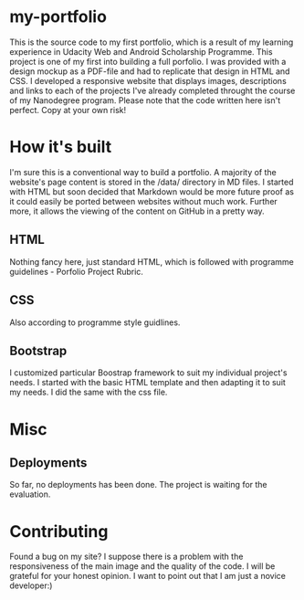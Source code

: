 # my-portfolio
This is the source code to my first portfolio, which is a result of my learning experience in Udacity Web and Android Scholarship Programme.
This project is one of my first into building a full porfolio. I was provided with a design mockup as a PDF-file and had to replicate that design in HTML and CSS.
I developed a responsive website that displays images, descriptions and links to each of the projects I've already completed throught the course of my Nanodegree program.
Please note that the code written here isn't perfect. Copy at your own risk!
# How it's built
I'm  sure this is  a conventional way to build a portfolio.
A majority of the website's page content is stored in the /data/ directory in MD files. 
I started with HTML but soon decided that Markdown would be more future proof as it could easily be ported between websites without much work. Further more, it allows the viewing of the content on GitHub in a pretty way.
## HTML
Nothing fancy here, just standard HTML, which is followed with programme guidelines - Porfolio Project Rubric.
## CSS
Also according to programme style guidlines.
## Bootstrap
I customized particular Boostrap framework to suit my individual project's needs.
I started with the basic HTML template and then adapting it to suit my needs.
I did the same with the css file.
# Misc
## Deployments
So far, no deployments has been done. The project is waiting for the evaluation.
# Contributing
Found a bug on my site? I suppose there is a problem with the responsiveness of the main image and the quality of the code. 
I will be grateful for your honest opinion. I want to point out that I am just a novice developer:)
